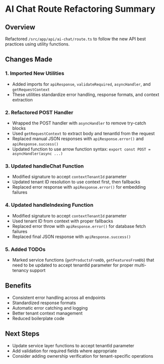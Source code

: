 # AI Chat Route Refactoring Summary

## Overview
Refactored `/src/app/api/ai-chat/route.ts` to follow the new API best practices using utility functions.

## Changes Made

### 1. Imported New Utilities
- Added imports for `apiResponse`, `validateRequired`, `asyncHandler`, and `getRequestContext`
- These utilities standardize error handling, response formats, and context extraction

### 2. Refactored POST Handler
- Wrapped the POST handler with `asyncHandler` to remove try-catch blocks
- Used `getRequestContext` to extract body and tenantId from the request
- Replaced manual JSON responses with `apiResponse.error()` and `apiResponse.success()`
- Updated function to use arrow function syntax: `export const POST = asyncHandler(async ...)`

### 3. Updated handleChat Function
- Modified signature to accept `contextTenantId` parameter
- Updated tenant ID resolution to use context first, then fallbacks
- Replaced error response with `apiResponse.error()` for embedding failures

### 4. Updated handleIndexing Function
- Modified signature to accept `contextTenantId` parameter
- Used tenant ID from context with proper fallbacks
- Replaced error throw with `apiResponse.error()` for database fetch failures
- Replaced final JSON response with `apiResponse.success()`

### 5. Added TODOs
- Marked service functions (`getProductsFromDb`, `getFeaturesFromDb`) that need to be updated to accept tenantId parameter for proper multi-tenancy support

## Benefits
- Consistent error handling across all endpoints
- Standardized response formats
- Automatic error catching and logging
- Better tenant context management
- Reduced boilerplate code

## Next Steps
- Update service layer functions to accept tenantId parameter
- Add validation for required fields where appropriate
- Consider adding ownership verification for tenant-specific operations
